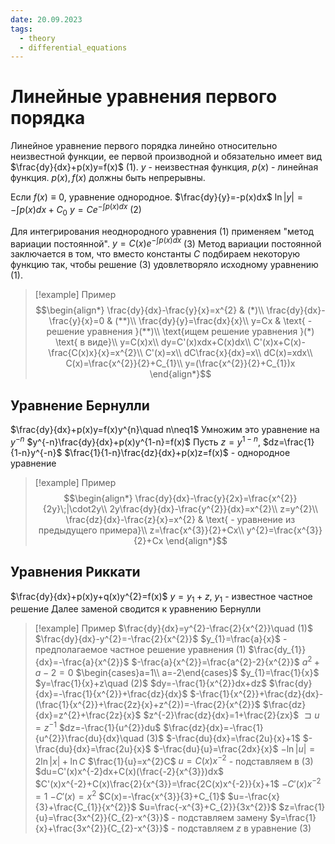 ```yaml
---
date: 20.09.2023
tags:
  - theory
  - differential_equations
---
```

# Линейные уравнения первого порядка
Линейное уравнение первого порядка линейно относительно неизвестной функции, ее первой производной и обязательно имеет вид $\frac{dy}{dx}+p(x)y=f(x)$ (1).
$y$ - неизвестная функция, $p(x)$ - линейная функция. $p(x),f(x)$ должны быть непрерывны.

Если $f(x)\equiv0$, уравнение однородное.
$\frac{dy}{y}=-p(x)dx$
$\ln{|y|}=-\int{p(x)dx}+C_{0}$
$y=Ce^{-\int{p(x)dx}}$ (2)

Для интегрирования неоднородного уравнения (1) применяем "метод вариации постоянной".
$y=C(x)e^{-\int{p(x)dx}}$ (3)
Метод вариации постоянной заключается в том, что вместо константы $C$ подбираем некоторую функцию так, чтобы решение (3) удовлетворяло исходному уравнению (1).


> [!example] Пример
> $$\begin{align*}
\frac{dy}{dx}-\frac{y}{x}=x^{2} & (*)\\
\frac{dy}{dx}- \frac{y}{x}=0 & (**)\\
\frac{dy}{y}=\frac{dx}{x}\\
y=Cx & \text{ - решение уравнения }(**)\\
\text{ищем решение уравнения }(*) \text{ в виде}\\
y=C(x)x\\
dy=C'(x)xdx+C(x)dx\\
C'(x)x+C(x)-\frac{C(x)x}{x}=x^{2}\\
C'(x)=x\\
dC\frac{x}{dx}=x\\
dC(x)=xdx\\
C(x)=\frac{x^{2}}{2}+C_{1}\\
y=(\frac{x^{2}}{2}+C_{1})x
\end{align*}$$

## Уравнение Бернулли
$\frac{dy}{dx}+p(x)y=f(x)y^{n}\quad n\neq1$
Умножим это уравнение на $y^{-n}$
$y^{-n}\frac{dy}{dx}+p(x)y^{1-n}=f(x)$
Пусть $z=y^{1-n}$, $dz=\frac{1}{1-n}y^{-n}$
$\frac{1}{1-n}\frac{dz}{dx}+p(x)z=f(x)$ - однородное уравнение


> [!example] Пример
> $$\begin{align*}
\frac{dy}{dx}-\frac{y}{2x}=\frac{x^{2}}{2y}\;|\cdot2y\\
2y\frac{dy}{dx}-\frac{y^{2}}{dx}=x^{2}\\
z=y^{2}\\
\frac{dz}{dx}-\frac{z}{x}=x^{2} & \text{ - уравнение из предыдущего примера}\\
z=\frac{x^{3}}{2}+Cx\\
y^{2}=\frac{x^{3}}{2}+Cx
\end{align*}$$

## Уравнения Риккати
$\frac{dy}{dx}+p(x)y+q(x)y^{2}=f(x)$
$y=y_{1}+z$, $y_{1}$ - известное частное решение
Далее заменой сводится к уравнению Бернулли


> [!example] Пример
> $\frac{dy}{dx}=y^{2}-\frac{2}{x^{2}}\quad (1)$
> $\frac{dy}{dx}-y^{2}=-\frac{2}{x^{2}}$
> $y_{1}=\frac{a}{x}$ - предполагаемое частное решение уравнения $(1)$
> $\frac{dy_{1}}{dx}=-\frac{a}{x^{2}}$
> $-\frac{a}{x^{2}}=\frac{a^{2}-2}{x^{2}}$
> $a^{2}+a-2=0$
> $\begin{cases}a=1\\ a=-2\end{cases}$
> $y_{1}=\frac{1}{x}$
> $y=\frac{1}{x}+z\quad (2)$
> $dy=-\frac{1}{x^{2}}dx+dz$
> $\frac{dy}{dx}=-\frac{1}{x^{2}}+\frac{dz}{dx}$
> $-\frac{1}{x^{2}}+\frac{dz}{dx}-(\frac{1}{x^{2}}+\frac{2z}{x}+z^{2})=-\frac{2}{x^{2}}$
> $\frac{dz}{dx}=z^{2}+\frac{2z}{x}$
> $z^{-2}\frac{dz}{dx}=1+\frac{2}{zx}$
> $\sqsupset u=z^{-1}$
> $dz=-\frac{1}{u^{2}}du$
> $\frac{dz}{dx}=-\frac{1}{u^{2}}\frac{du}{dx}\quad (3)$
> $-\frac{du}{dx}=\frac{2u}{x}+1$
> $-\frac{du}{dx}=\frac{2u}{x}$
> $-\frac{du}{u}=\frac{2dx}{x}$
> $-\ln{|u|}=2\ln{|x|}+\ln{C}$
> $\frac{1}{u}=x^{2}C$
> $u=C(x)x^{-2}$ - подставляем в $(3)$
> $du=C'(x)x^{-2}dx+C(x)(\frac{-2}{x^{3}})dx$
> $C'(x)x^{-2}+C(x)\frac{2}{x^{3}}=\frac{2C(x)x^{-2}}{x}+1$
> $-C'(x)x^{-2}=1$
> $-C'(x)=x^{2}$
> $C(x)=-\frac{x^{3}}{3}+C_{1}$
> $u=-\frac{x}{3}+\frac{C_{1}}{x^{2}}$
> $u=\frac{-x^{3}+C_{2}}{3x^{2}}$
> $z=\frac{1}{u}=\frac{3x^{2}}{C_{2}-x^{3}}$ - подставляем замену
> $y=\frac{1}{x}+\frac{3x^{2}}{C_{2}-x^{3}}$ - подставляем $z$ в уравнение $(3)$




